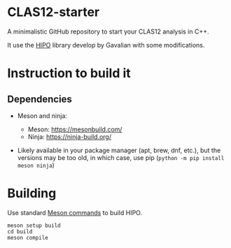 # CLAS12-starter
A minimalistic GitHub repository to start your CLAS12 analysis in C++.

It use the [HIPO](https://github.com/gavalian/hipo) library develop by Gavalian with some modifications.

# Instruction to build it
## Dependencies
- Meson and ninja:
    - Meson: https://mesonbuild.com/
    - Ninja: https://ninja-build.org/

- Likely available in your package manager (apt, brew, dnf, etc.), but the versions may be too old, in which case, use pip (`python -m pip install meson ninja`)

# Building
Use standard [Meson commands](https://mesonbuild.com/Quick-guide.html) to build HIPO.

```
meson setup build
cd build 
meson compile
```


